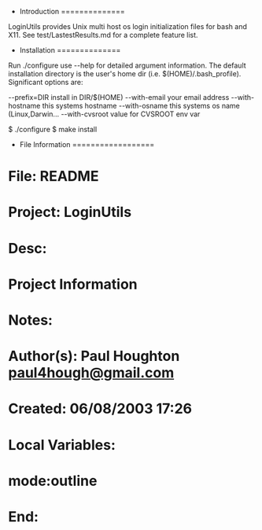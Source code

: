 
* Introduction
==============

LoginUtils provides Unix multi host os login initialization
files for bash and X11. See test/LastestResults.md for a complete
feature list.

* Installation
==============

Run ./configure use --help for detailed argument information. The
default installation directory is the user's home dir (i.e.
$(HOME)/.bash_profile). Significant options are:

  --prefix=DIR	    install in DIR/$(HOME)
  --with-email      your email address
  --with-hostname   this systems hostname
  --with-osname     this systems os name (Linux,Darwin...
  --with-cvsroot    value for CVSROOT env var

  $ ./configure
  $ make install


* File Information
==================

#
# File:		README
# Project:	LoginUtils 
# Desc:
#
#   Project Information
#
# Notes:
#
# Author(s):   Paul Houghton paul4hough@gmail.com
# Created:     06/08/2003 17:26
#

# Local Variables:
# mode:outline
# End:
